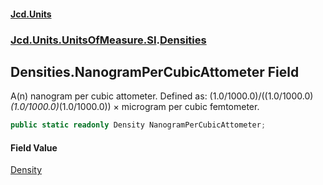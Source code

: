 #### [Jcd.Units](index.md 'index')
### [Jcd.Units.UnitsOfMeasure.SI](Jcd.Units.UnitsOfMeasure.SI.md 'Jcd.Units.UnitsOfMeasure.SI').[Densities](Densities.md 'Jcd.Units.UnitsOfMeasure.SI.Densities')

## Densities.NanogramPerCubicAttometer Field

A(n) nanogram per cubic attometer. Defined as: (1.0/1000.0)/((1.0/1000.0)*(1.0/1000.0)*(1.0/1000.0)) × microgram per cubic femtometer.

```csharp
public static readonly Density NanogramPerCubicAttometer;
```

#### Field Value
[Density](Density.md 'Jcd.Units.UnitTypes.Density')